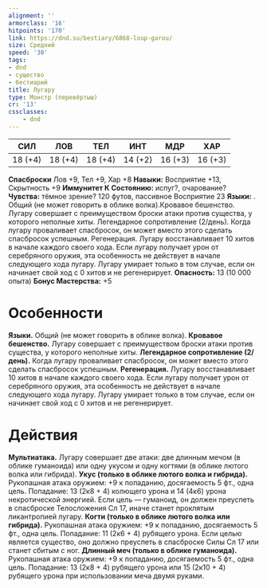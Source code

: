 ```yaml
---
alignment: ''
armorclass: '16'
hitpoints: '170'
link: https://dnd.su/bestiary/6868-loup-garou/
size: Средний
speed: '30'
tags:
- dnd
- существо
- бестиарий
title: Лугару
type: Монстр (перевёртыш)
cr: '13'
cssclasses:
    - dnd
---
```



| СИЛ | ЛОВ | ТЕЛ | ИНТ | МДР | ХАР |
|---|---|---|---|---|---|
| 18 (+4) | 18 (+4) | 18 (+4) | 14 (+2) | 16 (+3) | 16 (+3) |
**Спасброски** Лов +9, Тел +9, Хар +8
**Навыки:** Восприятие +13, Скрытность +9
**Иммунитет К Состоянию:** испуг?, очарование?
**Чувства:** тёмное зрение? 120 футов, пассивное Восприятие 23
**Языки:** . Общий (не может говорить в облике волка).Кровавое бешенство. Лугару совершает с преимуществом броски атаки против существа, у которого неполные хиты. Легендарное сопротивление (2/день). Когда лугару проваливает спасбросок, он может вместо этого сделать спасбросок успешным. Регенерация. Лугару восстанавливает 10 хитов в начале каждого своего хода. Если лугару получает урон от серебряного оружия, эта особенность не действует в начале следующего хода лугару. Лугару умирает только в том случае, если он начинает свой ход с 0 хитов и не регенерирует.
**Опасность:** 13 (10 000 опыта)
**Бонус Мастерства:** +5


# Особенности
**Языки.** Общий (не может говорить в облике волка).
**Кровавое бешенство.** Лугару совершает с преимуществом броски атаки против существа, у которого неполные хиты.
**Легендарное сопротивление (2/день).** Когда лугару проваливает спасбросок, он может вместо этого сделать спасбросок успешным.
**Регенерация.** Лугару восстанавливает 10 хитов в начале каждого своего хода. Если лугару получает урон от серебряного оружия, эта особенность не действует в начале следующего хода лугару. Лугару умирает только в том случае, если он начинает свой ход с 0 хитов и не регенерирует.


# Действия
**Мультиатака.** Лугару совершает две атаки: две длинным мечом (в облике гуманоида) или одну укусом и одну когтями (в облике лютого волка или гибрида).
**Укус (только в облике лютого волка и гибрида).** Рукопашная атака оружием: +9 к попаданию, досягаемость 5 фт., одна цель. Попадание: 13 (2к8 + 4) колющего урона и 14 (4к6) урона некротической энергией. Если цель — гуманоид, он должен преуспеть в спасброске Телосложения Сл 17, иначе станет проклятым ликантропией лугару.
**Когти (только в облике лютого волка или гибрида).** Рукопашная атака оружием: +9 к попаданию, досягаемость 5 фт., одна цель. Попадание: 11 (2к6 + 4) рубящего урона. Если целью является существо, оно должно преуспеть в спасброске Силы Сл 17 или станет сбитым с ног.
**Длинный меч (только в облике гуманоида).** Рукопашная атака оружием: +9 к попаданию, досягаемость 5 фт., одна цель. Попадание: 13 (2к8 + 4) рубящего урона или 15 (2к10 + 4) рубящего урона при использовании меча двумя руками.